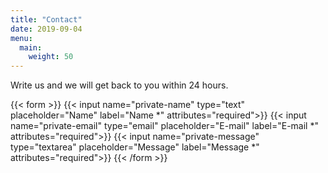 ```yaml
---
title: "Contact"
date: 2019-09-04
menu:
  main:
    weight: 50
---
```


Write us and we will get back to you within 24 hours.

{{< form >}}
  {{< input name="private-name" type="text" placeholder="Name" label="Name *" attributes="required">}}
  {{< input name="private-email" type="email" placeholder="E-mail" label="E-mail *" attributes="required">}}
  {{< input name="private-message" type="textarea" placeholder="Message" label="Message *" attributes="required">}}
{{< /form >}}
